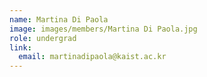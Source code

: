 ```yaml
---
name: Martina Di Paola
image: images/members/Martina Di Paola.jpg
role: undergrad
link:
  email: martinadipaola@kaist.ac.kr
---
```


